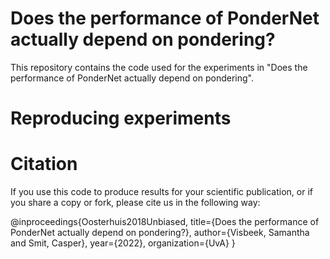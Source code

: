 # Does the performance of PonderNet actually depend on pondering?
This repository contains the code used for the experiments in "Does the performance of PonderNet actually depend on pondering".


# Reproducing experiments

# Citation
If you use this code to produce results for your scientific publication, or if you share a copy or fork, please cite us in the following way:

@inproceedings{Oosterhuis2018Unbiased,
  title={Does the performance of PonderNet actually depend on pondering?},
  author={Visbeek, Samantha and Smit, Casper},
  year={2022},
  organization={UvA}
}


